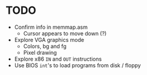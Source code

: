 # TODO

- Confirm info in memmap.asm
  - Cursor appears to move down (?)
- Explore VGA graphics mode
  - Colors, bg and fg
  - Pixel drawing
- Explore x86 `IN` and `OUT` instructions
- Use BIOS `int`'s to load programs from disk / floppy
